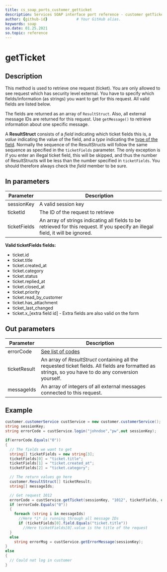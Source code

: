 ```yaml
---
title: cs_soap_ports_customer_getticket
description: Services SOAP interface port reference - customer getTicket
author: {github-id}             # Your GitHub alias.
keywords: soap
so.date: 01.25.2021
so.topic: reference
---
```


# getTicket

## Description

This method is used to retrieve one request (ticket). You are only allowed to see request which has security level external. You have to specify which fields/information (as strings) you want to get for this request. All valid fields are listed below.

The fields are returned as an array of `ResultStruct`. Also, all external message IDs are returned for this request. Use `getMessage()` to retrieve information about one specific message.

A **ResultStruct** consists of a *field* indicating which ticket fields this is, a *value* indicating the value of the field, and a *type* indicating the [type of the field][2]. Normally the sequence of the ResultStructs will follow the same sequence as specified in the `ticketFields` parameter. The only exception is if you enter an illegal ticket field, this will be skipped, and thus the number of ResultStructs will be less than the number specified in `ticketFields`. You should therefore always check the *field* member to be sure.

## In parameters

| Parameter | Description |
|---|---|
| sessionKey | A valid session key |
| ticketId | The ID of the request to retrieve |
| ticketFields | An array of strings indicating all fields to be retrieved for this request. If you specify an illegal field, it will be ignored. |

**Valid ticketFields fields:**

* ticket.id
* ticket.title
* ticket.created\_at
* ticket.category
* ticket.status
* ticket.replied\_at
* ticket.closed\_at
* ticket.priority
* ticket.read\_by\_customer
* ticket.has\_attachment
* ticket\_last\_changed
* ticket.x\_\[extra field id\] - Extra fields are also valid on the form

## Out parameters

| Parameter | Description |
|---|---|
| errorCode | [See list of codes][1] |
| ticketResult | An array of *ResultStruct* containing all the requested ticket fields. All fields are formatted as strings, so you have to do any conversion yourself. |
| messageIds | An array of integers of all external messages connected to this request.|

## Example

```csharp
customer.customerService custService = new customer.customerService();
string sessionKey;
string errorCode = custService.login("johndoe","pw",out sessionKey);

if(errorCode.Equals("0"))
{
  // The fields we want to get
  string[] ticketFields = new string[3];
  ticketFields[0] = "ticket.title";
  ticketFields[1] = "ticket.created_at";
  ticketFields[2] = "ticket.category";

  // The return values go here
  customer.ResultStruct[] ticketResult;
  string[] messageIds;

  // Get request 1012
  errorCode = custService.getTicket(sessionKey, "1012", ticketFields, out ticketResult, out messageIds);
  if (errorCode.Equals("0"))
  {
    foreach (string i in messageIds)
      //Here *i* is running through all message IDs
      if (ticketFields[0].field.Equals("ticket.title"))
        //Here ticketFields[0].value is the title of the request
  }
  else
    string errorMsg = custService.getErrorMessage(sessionKey);
}
else
{
  // Could not log in customer
}
```

<!-- Referenced links -->
[1]: ../error-codes.md
[2]: ../field-types.md

